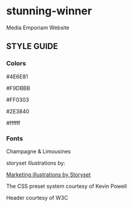 # stunning-winner
Media Emporiam Website

## STYLE GUIDE

### Colors

#4E6E81

#F9DBBB

#FF0303

#2E3840

#ffffff


### Fonts
Champagne & Limousines


storyset illustrations by:

<a href="https://storyset.com/marketing">Marketing illustrations by Storyset</a>

The CSS preset system courtesy of Kevin Powell

Header courtesy of W3C

